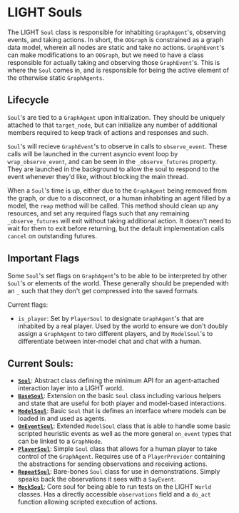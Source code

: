 # LIGHT Souls

The LIGHT `Soul` class is responsible for inhabiting `GraphAgent`'s, observing events, and taking actions. In short, the `OOGraph` is constrained as a graph data model, wherein all nodes are static and take no actions. `GraphEvent`'s can make modifications to an `OOGraph`, but we need to have a class responsible for actually taking and observing those `GraphEvent`'s. This is where the `Soul` comes in, and is responsible for being the active element of the otherwise static `GraphAgents`.

## Lifecycle
`Soul`'s are tied to a `GraphAgent` upon initialization. They should be uniquely attached to that `target_node`, but can initialize any number of additional members required to keep track of actions and responses and such.

`Soul`'s will recieve `GraphEvent`'s to observe in calls to `observe_event`. These calls will be launched in the current asyncio event loop by `wrap_observe_event`, and can be seen in the `_observe_futures` property. They are launched in the background to allow the soul to respond to the event whenever they'd like, without blocking the main thread.

When a `Soul`'s time is up, either due to the `GraphAgent` being removed from the graph, or due to a disconnect, or a human inhabiting an agent filled by a model, the `reap` method will be called. This method should clean up any resources, and set any required flags such that any remaining `_observe_futures` will exit without taking additional action. It doesn't need to wait for them to exit before returning, but the default implementation calls `cancel` on outstanding futures.

## Important Flags

Some `Soul`'s set flags on `GraphAgent`'s to be able to be interpreted by other `Soul`'s or elements of the world. These generally should be prepended with an `_` such that they don't get compressed into the saved formats.

Current flags:
- `is_player`: Set by `PlayerSoul` to designate `GraphAgent`'s that are inhabited by a real player. Used by the world to ensure we don't doubly assign a `GraphAgent` to two different players, and by `ModelSoul`'s to differentiate between inter-model chat and chat with a human.

## Current Souls:
- [**`Soul`**](https://github.com/facebookresearch/LIGHT/tree/main/light/world/souls/soul.py): Abstract class defining the minimum API for an agent-attached interaction layer into a LIGHT world.
- [**`BaseSoul`**](https://github.com/facebookresearch/LIGHT/tree/main/light/world/souls/base_soul.py): Extension on the basic `Soul` class including various helpers and state that are useful for both player and model-based interactions.
- [**`ModelSoul`**](https://github.com/facebookresearch/LIGHT/tree/main/light/world/souls/model_soul.py): Basic `Soul` that is defines an interface where models can be loaded in and used as agents.
- [**`OnEventSoul`**](https://github.com/facebookresearch/LIGHT/tree/main/light/world/souls/on_event_soul.py): Extended `ModelSoul` class that is able to handle some basic scripted heuristic events as well as the more general `on_event` types that can be linked to a `GraphNode`.
- [**`PlayerSoul`**](https://github.com/facebookresearch/LIGHT/tree/main/light/world/souls/player_soul.py): Simple `Soul` class that allows for a human player to take control of the `GraphAgent`. Requires use of a `PlayerProvider` containing the abstractions for sending observations and receiving actions.
- [**`RepeatSoul`**](https://github.com/facebookresearch/LIGHT/tree/main/light/world/souls/repeat_soul.py): Bare-bones `Soul` class for use in demonstrations. Simply speaks back the observations it sees with a `SayEvent`.
- [**`MockSoul`**](https://github.com/facebookresearch/LIGHT/tree/main/light/world/souls/mock_soul.py): Core soul for being able to run tests on the LIGHT `World` classes. Has a directly accessible `observations` field and a `do_act` function allowing scripted execution of actions.
